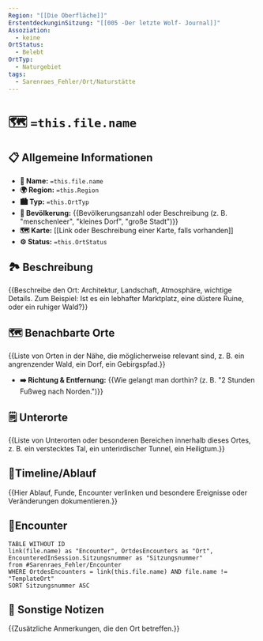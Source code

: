 ```yaml
---
Region: "[[Die Oberfläche]]"
ErstentdeckunginSitzung: "[[005 -Der letzte Wolf- Journal]]"
Assoziation:
  - keine
OrtStatus:
  - Belebt
OrtTyp:
  - Naturgebiet
tags:
  - Sarenraes_Fehler/Ort/Naturstätte
---
```

# 🗺️ `=this.file.name`
## 📋 Allgemeine Informationen 
- **📍 Name:** `=this.file.name`
- **🌍 Region:** `=this.Region`
- **🏙️ Typ:** `=this.OrtTyp`
- **👥 Bevölkerung:** {{Bevölkerungsanzahl oder Beschreibung (z. B. "menschenleer", "kleines Dorf", "große Stadt")}} 
- **🗺️ Karte:** [[Link oder Beschreibung einer Karte, falls vorhanden]] 
- **⚙️ Status:** `=this.OrtStatus`

## 🏞️ Beschreibung 
{{Beschreibe den Ort: Architektur, Landschaft, Atmosphäre, wichtige Details. Zum Beispiel: Ist es ein lebhafter Marktplatz, eine düstere Ruine, oder ein ruhiger Wald?}}


## 🗺️ Benachbarte Orte 
{{Liste von Orten in der Nähe, die möglicherweise relevant sind, z. B. ein angrenzender Wald, ein Dorf, ein Gebirgspfad.}} 
- **➡️ Richtung & Entfernung:** {{Wie gelangt man dorthin? (z. B. "2 Stunden Fußweg nach Norden.")}}

## 🗒 Unterorte
{{Liste von Unterorten oder besonderen Bereichen innerhalb dieses Ortes, z. B. ein verstecktes Tal, ein unterirdischer Tunnel, ein Heiligtum.}}

## 📅Timeline/Ablauf
{{Hier Ablauf, Funde, Encounter verlinken und besondere Ereignisse oder Veränderungen dokumentieren.}}


## 🐓Encounter
```dataview
TABLE WITHOUT ID 
link(file.name) as "Encounter", OrtdesEncounters as "Ort", EncounteredInSession.Sitzungsnummer as "Sitzungsnummer"
from #Sarenraes_Fehler/Encounter  
WHERE OrtdesEncounters = link(this.file.name) AND file.name != "TemplateOrt"
SORT Sitzungsnummer ASC
```


## 📜 Sonstige Notizen 
{{Zusätzliche Anmerkungen, die den Ort betreffen.}}
